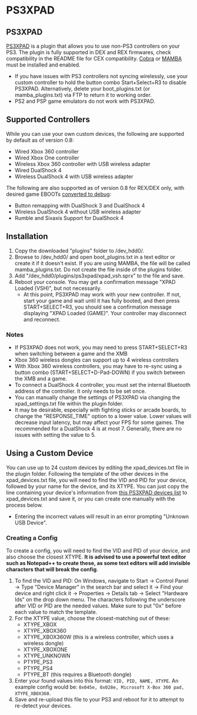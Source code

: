 # PS3XPAD

## PS3XPAD

[PS3XPAD](https://mega.nz/#!fNxjBS5Q!z_5zPWrkuJ4UAi8Wy_uNXy9sTjJGOBwO1pV2RWOE7_U) is a plugin that allows you to use non-PS3 controllers on your PS3. The plugin is fully supported in DEX and REX firmwares, check compatibility in the README file for CEX compatibility. [Cobra](https://www.reddit.com/r/ps3homebrew/wiki/cobra) or [MAMBA](https://www.reddit.com/r/ps3homebrew/wiki/mamba) must be installed and enabled.

* If you have issues with PS3 controllers not syncing wirelessly, use your custom controller to hold the button combo Start+Select+R3 to disable PS3XPAD. Alternatively, delete your boot\_plugins.txt \(or mamba\_plugins.txt\) via FTP to return it to working order.
* PS2 and PSP game emulators do not work with PS3XPAD.

## Supported Controllers

While you can use your own custom devices, the following are supported by default as of version 0.8:

* Wired Xbox 360 controller
* Wired Xbox One controller
* Wireless Xbox 360 controller with USB wireless adapter
* Wired DualShock 4
* Wireless DualShock 4 with USB wireless adapter

The following are also supported as of version 0.8 for REX/DEX only, with desired game EBOOTs [converted to debug](https://www.reddit.com/r/ps3homebrew/wiki/eboots):

* Button remapping with DualShock 3 and DualShock 4
* Wireless DualShock 4 without USB wireless adapter
* Rumble and Sixaxis Support for DualShock 4

## Installation

1. Copy the downloaded "plugins" folder to /dev\_hdd0/.
2. Browse to /dev\_hdd0/ and open boot\_plugins.txt in a text editor or create it if it doesn't exist. If you are using MAMBA, the file will be called mamba\_plugins.txt. Do not create the file inside of the plugins folder.
3. Add "/dev\_hdd0/plugins/ps3xpad/xpad\_vsh.sprx" to the file and save.
4. Reboot your console. You may get a confirmation message "XPAD Loaded \(VSH\)", but not necessarily.
   * At this point, PS3XPAD may work with your new controller. If not, start your game and wait until it has fully booted, and then press START+SELECT+R3, you should see a confirmation message displaying "XPAD Loaded \(GAME\)". Your controller may disconnect and reconnect.

### Notes

* If PS3XPAD does not work, you may need to press START+SELECT+R3 when switching between a game and the XMB
* Xbox 360 wireless dongles can support up to 4 wireless controllers
* With Xbox 360 wireless controllers, you may have to re-sync using a button combo \(START+SELECT+D-Pad-DOWN\) if you switch between the XMB and a game.
* To connect a DualShock 4 controller, you must set the internal Bluetooth address of the controller. It only needs to be set once.
* You can manually change the settings of PS3XPAD via changing the xpad\_settings.txt file within the plugin folder.
* It may be desirable, especially with fighting sticks or arcade boards, to change the "RESPONSE\_TIME" option to a lower value. Lower values will decrease input latency, but may affect your FPS for some games. The recommended for a DualShock 4 is at most 7. Generally, there are no issues with setting the value to 5.

## Using a Custom Device

You can use up to 24 custom devices by editing the xpad\_devices.txt file in the plugin folder. Following the template of the other devices in the xpad\_devices.txt file, you will need to find the VID and PID for your device, followed by your name for the device, and its XTYPE. You can just copy the line containing your device's information from [this PS3XPAD devices list](https://pastebin.com/raw/YTMN99eM) to xpad\_devices.txt and save it, or you can create one manually with the process below.

* Entering the incorrect values will result in an error prompting "Unknown USB Device". 

### Creating a Config

To create a config, you will need to find the VID and PID of your device, and also choose the closest XTYPE. **It is advised to use a powerful text editor such as Notepad++ to create these, as some text editors will add invisible characters that will break the config**.

1. To find the VID and PID: On Windows, navigate to Start → Control Panel → Type "Device Manager" in the search bar and select it → Find your device and right click it → Properties → Details tab → Select "Hardware Ids" on the drop down menu. The characters following the underscore after VID or PID are the needed values. Make sure to put "0x" before each value to match the template.
2. For the XTYPE value, choose the closest-matching out of these:
   * XTYPE\_XBOX
   * XTYPE\_XBOX360
   * XTYPE\_XBOX360W \(this is a wireless controller, which uses a wireless dongle\)
   * XTYPE\_XBOXONE
   * XTYPE\_UNKNOWN
   * PTYPE\_PS3
   * PTYPE\_PS4
   * PTYPE\_BT \(this requires a Bluetooth dongle\) 
3. Enter your found values into this format: `VID, PID, NAME, XTYPE`. An example config would be: `0x045e, 0x028e, Microsoft X-Box 360 pad, XTYPE_XBOX360`.
4. Save and re-upload this file to your PS3 and reboot for it to attempt to re-detect your devices.

